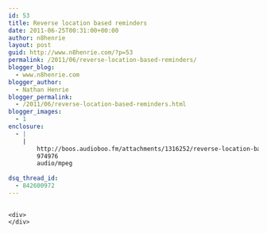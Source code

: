 ```yaml
---
id: 53
title: Reverse location based reminders
date: 2011-06-25T00:31:00+00:00
author: n8henrie
layout: post
guid: http://www.n8henrie.com/?p=53
permalink: /2011/06/reverse-location-based-reminders/
blogger_blog:
  - www.n8henrie.com
blogger_author:
  - Nathan Henrie
blogger_permalink:
  - /2011/06/reverse-location-based-reminders.html
blogger_images:
  - 1
enclosure:
  - |
    |
        http://boos.audioboo.fm/attachments/1316252/reverse-location-based-reminders.mp3?audio_clip_id=395948
        974976
        audio/mpeg
        
dsq_thread_id:
  - 842600972
---
```

<div>
  <div>
    <img alt="Media_httpaudioboofmb_gctju" height="1" src="http://www.n8henrie.com/wp-content/uploads/2012/09/media_httpaudioboofmb_GctJu.jpg.scaled500.jpg" width="1" />
  </div>
  
  <p>
    </div> 
    
    <div>
    </div>